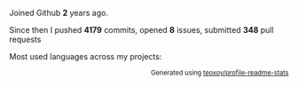 Joined Github **2** years ago.

Since then I pushed **4179** commits, opened **8** issues, submitted **348** pull requests

Most used languages across my projects:


<p align="right"><sub>Generated using <a href="https://github.com/marketplace/actions/profile-readme-stats">teoxoy/profile-readme-stats</a></sub></p>
